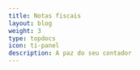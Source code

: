 ```yaml
---
title: Notas fiscais
layout: blog
weight: 3
type: topdocs
icon: ti-panel
description: A paz do seu contador
---
```

